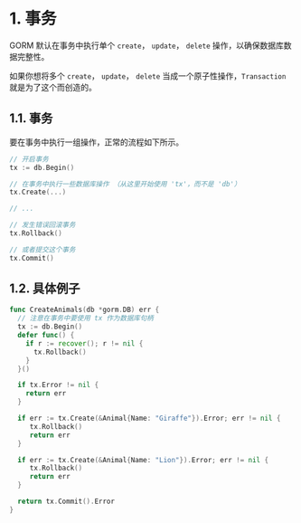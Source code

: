 # 1. 事务

GORM 默认在事务中执行单个 `create`， `update`， `delete` 操作，以确保数据库数据完整性。

如果你想将多个 `create`， `update`， `delete` 当成一个原子性操作，`Transaction` 就是为了这个而创造的。

## 1.1. 事务

要在事务中执行一组操作，正常的流程如下所示。

```go
// 开启事务
tx := db.Begin()

// 在事务中执行一些数据库操作 （从这里开始使用 'tx'，而不是 'db'）
tx.Create(...)

// ...

// 发生错误回滚事务
tx.Rollback()

// 或者提交这个事务
tx.Commit()
```

## 1.2. 具体例子

```go
func CreateAnimals(db *gorm.DB) err {
  // 注意在事务中要使用 tx 作为数据库句柄
  tx := db.Begin()
  defer func() {
    if r := recover(); r != nil {
      tx.Rollback()
    }
  }()

  if tx.Error != nil {
    return err
  }

  if err := tx.Create(&Animal{Name: "Giraffe"}).Error; err != nil {
     tx.Rollback()
     return err
  }

  if err := tx.Create(&Animal{Name: "Lion"}).Error; err != nil {
     tx.Rollback()
     return err
  }

  return tx.Commit().Error
}
```